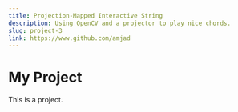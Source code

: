 ```yaml
---
title: Projection-Mapped Interactive String
description: Using OpenCV and a projector to play nice chords.
slug: project-3
link: https://www.github.com/amjad
---
```


# My Project

This is a project.
